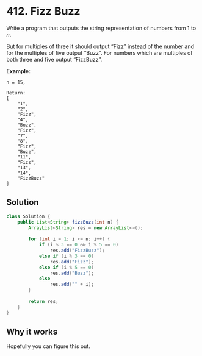 # 412. Fizz Buzz

Write a program that outputs the string representation of numbers from 1 to *n*.

But for multiples of three it should output “Fizz” instead of the number and for the multiples of five output “Buzz”. For numbers which are multiples of both three and five output “FizzBuzz”.

**Example:**

```
n = 15,

Return:
[
    "1",
    "2",
    "Fizz",
    "4",
    "Buzz",
    "Fizz",
    "7",
    "8",
    "Fizz",
    "Buzz",
    "11",
    "Fizz",
    "13",
    "14",
    "FizzBuzz"
]
```



## Solution

```java
class Solution {
    public List<String> fizzBuzz(int n) {
        ArrayList<String> res = new ArrayList<>();
        
        for (int i = 1; i <= n; i++) {
            if (i % 3 == 0 && i % 5 == 0)
                res.add("FizzBuzz");
            else if (i % 3 == 0)
                res.add("Fizz");
            else if (i % 5 == 0)
                res.add("Buzz");
            else
                res.add("" + i);
        }
        
        return res;
    }
}
```

## Why it works

Hopefully you can figure this out.
